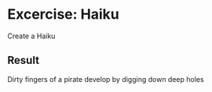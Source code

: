 # Excercise: Haiku

Create a Haiku

## Result

Dirty fingers of
a pirate develop by
digging down deep holes